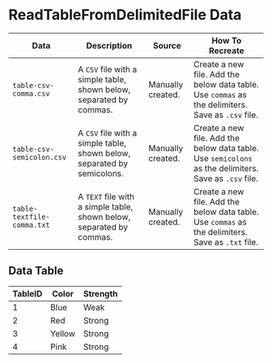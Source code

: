 # ReadTableFromDelimitedFile Data

|Data|Description|Source|How To Recreate|
|---|-----|-----|----|
|`table-csv-comma.csv`|A `CSV` file with a simple table, shown below, separated by commas.|Manually created.|Create a new file. Add the below data table. Use `commas` as the delimiters. Save as `.csv` file.|
|`table-csv-semicolon.csv`|A `CSV` file with a simple table, shown below, separated by semicolons.|Manually created.|Create a new file. Add the below data table. Use `semicolons` as the delimiters. Save as `.csv` file.|
|`table-textfile-comma.txt`|A `TEXT` file with a simple table, shown below, separated by commas.|Manually created.|Create a new file. Add the below data table. Use `commas` as the delimiters. Save as `.txt` file.|

## Data Table

|TableID|Color|Strength|
|-|-|-|
|1|Blue|Weak|
|2|Red|Strong|
|3|Yellow|Strong|
|4|Pink|Strong|